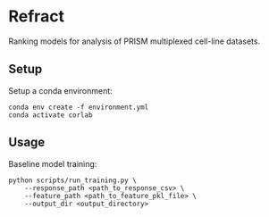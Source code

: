 # Refract

Ranking models for analysis of PRISM multiplexed cell-line datasets.

## Setup
Setup a conda environment: 
```
conda env create -f environment.yml
conda activate corlab
```

## Usage
Baseline model training: 
```
python scripts/run_training.py \
    --response_path <path_to_response_csv> \
    --feature_path <path_to_feature_pkl_file> \
    --output_dir <output_directory>
```
